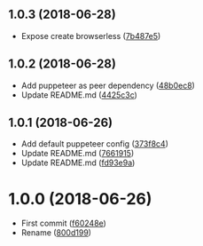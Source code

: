 <a name="1.0.3"></a>
## 1.0.3 (2018-06-28)

* Expose create browserless ([7b487e5](https://github.com/Kikobeats/get-html/commit/7b487e5))



<a name="1.0.2"></a>
## 1.0.2 (2018-06-28)

* Add puppeteer as peer dependency ([48b0ec8](https://github.com/Kikobeats/get-html/commit/48b0ec8))
* Update README.md ([4425c3c](https://github.com/Kikobeats/get-html/commit/4425c3c))



<a name="1.0.1"></a>
## 1.0.1 (2018-06-26)

* Add default puppeteer config ([373f8c4](https://github.com/Kikobeats/get-html/commit/373f8c4))
* Update README.md ([7661915](https://github.com/Kikobeats/get-html/commit/7661915))
* Update README.md ([fd93e9a](https://github.com/Kikobeats/get-html/commit/fd93e9a))



<a name="1.0.0"></a>
# 1.0.0 (2018-06-26)

* First commit ([f60248e](https://github.com/Kikobeats/get-html/commit/f60248e))
* Rename ([800d199](https://github.com/Kikobeats/get-html/commit/800d199))



